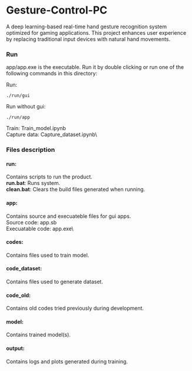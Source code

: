 # Gesture-Control-PC
A deep learning-based real-time hand gesture recognition system optimized for gaming applications. This project enhances user experience by replacing traditional input devices with natural hand movements.

### Run
app/app.exe is the executable. Run it by double clicking or run one of the following commands in this directory:

Run: 
```
./run/gui
```
Run without gui: 
```
./run/app
```
Train: Train_model.ipynb\
Capture data: Capture_dataset.ipynb\

### Files description
#### run:
Contains scripts to run the product.\
**run.bat**: Runs system.\
**clean.bat**: Clears the build files generated when running.

#### app:
Contains source and execuateble files for gui apps.\
Source code: app.sb\
Execuatable code: app.exe\

#### codes:
Contains files used to train model.

#### code_dataset:
Contains files used to generate dataset.

#### code_old:
Contains old codes tried previously during development.

#### model:
Contains trained model(s).

#### output:
Contains logs and plots generated during training.


